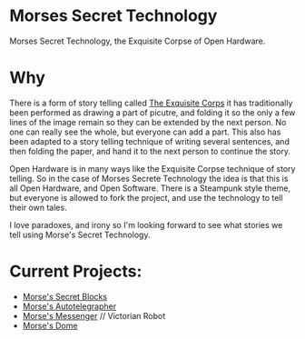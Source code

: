 Morses Secret Technology
======================

Morses Secret Technology, the Exquisite Corpse of Open Hardware.

Why
====
There is a form of story telling called [The Exquisite Corps](http://en.wikipedia.org/wiki/Exquisite_corpse) it has 
traditionally been performed as drawing a part of picutre, and folding it so the only a few lines of the image remain
so they can be extended by the next person. No one can really see the whole, but everyone can add a part. This 
also has been adapted to a story telling technique of writing several sentences, and then folding the paper, and 
hand it to the next person to continue the story.

Open Hardware is in many ways like the Exquisite Corpse technique of story telling. So in the case of Morses Secrete
Technology the idea is that this is all Open Hardware, and Open Software. There is a Steampunk style theme, but 
everyone is allowed to fork the project, and use the technology to tell their own tales.

I love paradoxes, and irony so I'm looking forward to see what stories we tell using Morse's Secret Technology.

Current Projects:
======
* [Morse's Secret Blocks](https://github.com/ricklon/MorsesSecret)
* [Morse's Autotelegrapher](https://github.com/ricklon/VictorianBoxBot)
* [Morse's Messenger](https://github.com/ricklon/VictorianBoxBot) // Victorian Robot
* [Morse's Dome](https://github.com/ricklon/MorseDome)
